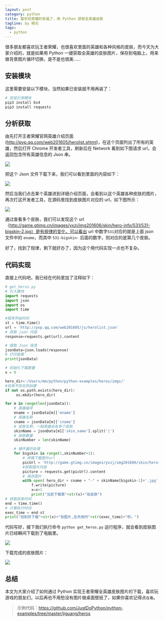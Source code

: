 ```yaml
---
layout: post
category: python
title: 喜欢玩荣耀的有福了，用 Python 获取全英雄皮肤
tagline: by 極光
tags:
  - python
---
```


很多朋友都喜欢玩王者荣耀，也很喜欢里面的英雄和各种风格的皮肤，而今天为大家介绍的，就是如果用 Python 一键获取全英雄的皮肤图片，保存到电脑上，用来做背景图片循环切换，是不是也很美……

<!--more-->

## 安装模块

这里需要安装以下模块，当然如果已安装就不用再装了：

```sh
# 安装引用模块
pip3 install bs4
pip3 install requests
```

## 分析获取

由先打开王者荣耀官网英雄介绍页面(http://pvp.qq.com/web201605/herolist.shtml)，在这个页面列出了所有的英雄，然后打开 Chrome 开发者工具，刷新后在 Network 看到如下图请求 url，会返回包含所有英雄信息的 Json 串。

![](http://www.justdopython.com/assets/images/2020/05/heros/python-heros-01.png)

把这个 Json 文件下载下来，我们可以看到里面的内容如下：

![](http://www.justdopython.com/assets/images/2020/05/heros/python-heros-02.png)

然后当我们点击某个英雄进到详细介绍页面，会看到以这个英雄各种皮肤的图片，再次打这开发者工具，在源码里找到皮肤图片对应的 url，如下图所示：

![](http://www.justdopython.com/assets/images/2020/05/heros/python-heros-03.png)

通过查看多个皮肤，我们可以发现这个 url（http://game.gtimg.cn/images/yxzj/img201606/skin/hero-info/531/531-bigskin-2.jpg）是有规律的变化，可以看出 url 中数字`531`对应的就是上面 json 文件中的 `ename`，而其中 `531-bigskin-` 后面的数字，则对应的是第几个皮肤。

好了，找到了规律，剩下就好办了，因为这个用代码实现一点也不复杂。

## 代码实现

直接上代码吧，我已经在代码里加了注释如下：

```py
# get_heros.py
# 引入模块
import requests
import json
import os
import time

#程序开始时间
st = time.time()
url = 'http://pvp.qq.com/web201605/js/herolist.json'
# 获取 json 内容
response=requests.get(url).content

# 提取 Json 信息
jsonData=json.loads(response)
# 打印查看
print(jsonData)

# 初始化下载数量
x = 0

hero_dir='/Users/mm/python/python-examples/heros/imgs/'
#目录不存在则创建
if not os.path.exists(hero_dir):
     os.mkdir(hero_dir)

for m in range(len(jsonData)):
    # 英雄编号
    ename = jsonData[m]['ename']
    # 英雄名称
    cname = jsonData[m]['cname']
    # 皮肤名称，一般英雄会有多个皮肤
    skinName = jsonData[m]['skin_name'].split('|')
    # 皮肤数量
    skinNumber = len(skinName)

    # 循环遍历处理
    for bigskin in range(1,skinNumber+1):
        # 拼接下载图片url
        picUrl = 'http://game.gtimg.cn/images/yxzj/img201606/skin/hero-info/'+str(ename)+'/'+str(ename)+'-bigskin-'+str(bigskin)+'.jpg'
        #获取图片内容
        picture = requests.get(picUrl).content
        # 保存图片
        with open( hero_dir + cname + "-" + skinName[bigskin-1]+'.jpg','wb') as f:
            f.write(picture)
            x=x+1
            print("当前下载第"+str(x)+"张皮肤")
# 获取结束时间
end = time.time()
# 计算执行时间
exec_time = end-st
print("找到并下载"+str(x)+"张图片,总共用时"+str(exec_time)+"秒。")
```

代码写好，接下我们执行命令 `python get_heros.py` 运行程序，就会看到皮肤图片已经瞬间下载到了电脑里。

![](http://www.justdopython.com/assets/images/2020/05/heros/python-heros-05.png)

下载完成的皮肤图片：

![](http://www.justdopython.com/assets/images/2020/05/heros/python-heros-06.png)

## 总结

本文为大家介绍了如何通过 Python 实现王者荣耀全英雄皮肤图片的下载，喜欢玩游戏的朋友们，以后再也不用愁没有图片做桌面壁纸了，如果你喜欢记得点`在看`。

> 示例代码：<https://github.com/JustDoPython/python-examples/tree/master/jiguang/heros>